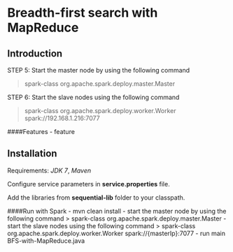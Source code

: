 Breadth-first search with MapReduce
==============

Introduction
-------

STEP 5: Start the master node by using the following command
> spark-class org.apache.spark.deploy.master.Master

STEP 6: Start the slave nodes using the following command
> spark-class org.apache.spark.deploy.worker.Worker spark://192.168.1.216:7077

####Features
    - feature

Installation
-------
Requirements: *JDK 7*, *Maven*

Configure service parameters in **service.properties** file.

Add the libraries from **sequential-lib** folder to your classpath.

####Run with Spark
    - mvn clean install
    - start the master node by using the following command
      > spark-class org.apache.spark.deploy.master.Master
    - start the slave nodes using the following command
      > spark-class org.apache.spark.deploy.worker.Worker spark://{masterIp}:7077
    - run main BFS-with-MapReduce.java